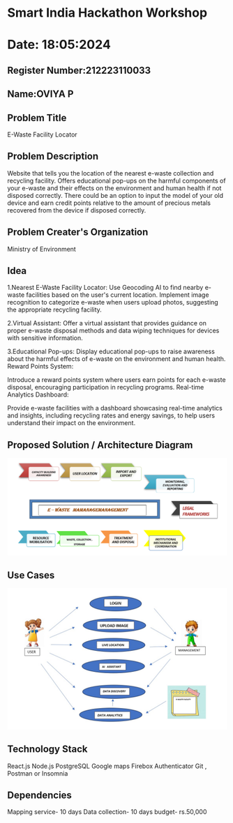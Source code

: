# Smart India Hackathon Workshop
# Date: 18:05:2024
## Register Number:212223110033
## Name:OVIYA P

## Problem Title
E-Waste Facility Locator
## Problem Description
Website that tells you the location of the nearest e-waste collection and recycling facility. Offers educational pop-ups on the harmful components of your e-waste and their effects on the environment and human health if not disposed correctly. There could be an option to input the model of your old device and earn credit points relative to the amount of precious metals recovered from the device if disposed correctly.
## Problem Creater's Organization
Ministry of Environment

## Idea
1.Nearest E-Waste Facility Locator:
Use Geocoding AI to find nearby e-waste facilities based on the user's current location.
Implement image recognition to categorize e-waste when users upload photos, suggesting the appropriate recycling facility.

2.Virtual Assistant:
Offer a virtual assistant that provides guidance on proper e-waste disposal methods and data wiping techniques for devices with sensitive information.

3.Educational Pop-ups:
Display educational pop-ups to raise awareness about the harmful effects of e-waste on the environment and human health.
Reward Points System:

Introduce a reward points system where users earn points for each e-waste disposal, encouraging participation in recycling programs.
Real-time Analytics Dashboard:

Provide e-waste facilities with a dashboard showcasing real-time analytics and insights, including recycling rates and energy savings, to help users understand their impact on the environment.








## Proposed Solution / Architecture Diagram
![alt text](image-1.png)

## Use Cases
![alt text](10-2.jpg)

## Technology Stack
React.js
Node.js 
PostgreSQL
Google maps
Firebox Authenticator
Git , Postman or Insomnia

## Dependencies

Mapping service- 10 days
Data collection- 10 days
budget- rs.50,000

